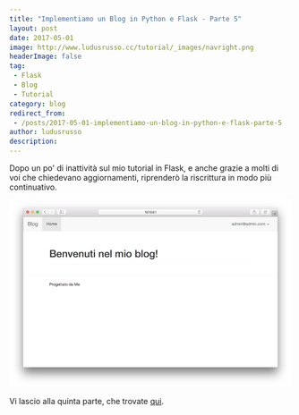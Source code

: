 ```yaml
---
title: "Implementiamo un Blog in Python e Flask - Parte 5"
layout: post
date: 2017-05-01
image: http://www.ludusrusso.cc/tutorial/_images/navright.png
headerImage: false
tag:
 - Flask
 - Blog
 - Tutorial
category: blog
redirect_from:
 - /posts/2017-05-01-implementiamo-un-blog-in-python-e-flask-parte-5
author: ludusrusso
description: 
---
```


Dopo un po' di inattività sul mio tutorial in Flask, e anche grazie a molti di voi che chiedevano aggiornamenti, riprenderò la riscrittura in modo più continuativo.

![Nav Bar](/assets/imgs/2017-05-01-implementiamo-un-blog-in-python-e-flask-parte-5.markdown/navright.png)

Vi lascio alla quinta parte, che trovate [qui](http://www.ludusrusso.cc/tutorial/python/ludoblog/navigazione.html).